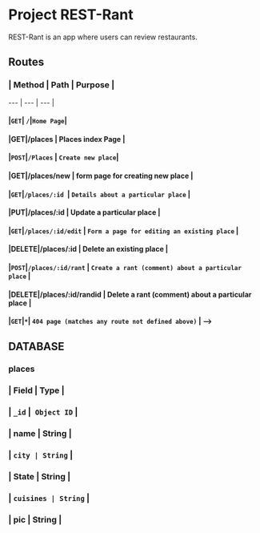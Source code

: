 # Project REST-Rant

REST-Rant is an app where users can review restaurants.

##  Routes 

###  | Method  | Path  | Purpose |
--- | --- | --- |
#### |`GET`| `/`|`Home Page`|
#### |GET|/places | Places index Page |
#### |`POST`|`/Places` | `Create new place`|
#### |GET|/places/new | form page for creating new place |
#### |`GET`|`/places/:id `| `Details about a particular place` |
#### |PUT|/places/:id | Update a particular place |
#### |`GET`|`/places/:id/edit` | `Form a page for editing an existing place` |
#### |DELETE|/places/:id | Delete an existing place |
#### |`POST`|`/places/:id/rant` | `Create a rant (comment) about a particular place` |
#### |DELETE|/places/:id/randid | Delete a rant (comment) about a particular place |
#### |`GET`|`*`| `404 page (matches any route not defined above)` | -->


## DATABASE

### places

### | Field | Type |
### | `_id` |` Object ID` |
### | name | String |
### | `city | String` |
### | State | String |
### | `cuisines | String` |
### | pic | String |